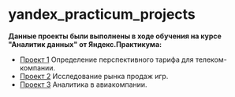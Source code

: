 # yandex_practicum_projects
**Данные проекты были выполнены в ходе обучения на курсе "Аналитик данных" от Яндекс.Практикума:**
- [Проект 1](https://github.com/viktorkimm/yandex_practicum_projects/blob/main/project_1_tariff_research.ipynb) Определение перспективного тарифа для телеком-компании.
- [Проект 2](https://github.com/viktorkimm/yandex_practicum_projects/blob/main/project_2_game_market_research.ipynb) Исследование рынка продаж игр.
- [Проект 3](https://github.com/viktorkimm/yandex_practicum_projects/blob/main/project_3_analytics_in_airline.ipynb) Аналитика в авиакомпании.
